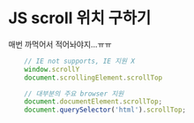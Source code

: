 # JS scroll 위치 구하기

매번 까먹어서 적어놔야지...ㅠㅠ

``` js
    // IE not supports, IE 지원 X
    window.scrollY
    document.scrollingElement.scrollTop

    // 대부분의 주요 browser 지원
    document.documentElement.scrollTop;
    document.querySelector('html').scrollTop;
```